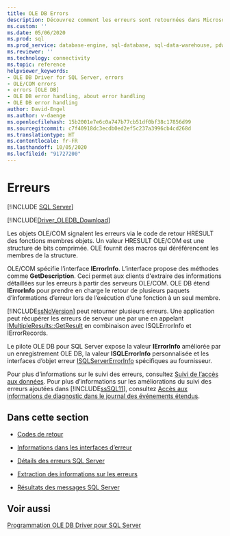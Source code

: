 ```yaml
---
title: OLE DB Errors
description: Découvrez comment les erreurs sont retournées dans Microsoft OLE DB Driver pour SQL Server et comment obtenir des informations à leur sujet.
ms.custom: ''
ms.date: 05/06/2020
ms.prod: sql
ms.prod_service: database-engine, sql-database, sql-data-warehouse, pdw
ms.reviewer: ''
ms.technology: connectivity
ms.topic: reference
helpviewer_keywords:
- OLE DB Driver for SQL Server, errors
- OLE/COM errors
- errors [OLE DB]
- OLE DB error handling, about error handling
- OLE DB error handling
author: David-Engel
ms.author: v-daenge
ms.openlocfilehash: 15b2001e7e6c0a747b77cb51df0bf38c17856d99
ms.sourcegitcommit: c7f40918dc3ecdb0ed2ef5c237a3996cb4cd268d
ms.translationtype: HT
ms.contentlocale: fr-FR
ms.lasthandoff: 10/05/2020
ms.locfileid: "91727200"
---
```

# <a name="errors"></a>Erreurs
[!INCLUDE [SQL Server](../../../includes/applies-to-version/sql-asdb-asdbmi-asa-pdw.md)]

[!INCLUDE[Driver_OLEDB_Download](../../../includes/driver_oledb_download.md)]

  Les objets OLE/COM signalent les erreurs via le code de retour HRESULT des fonctions membres objets. Un valeur HRESULT OLE/COM est une structure de bits comprimée. OLE fournit des macros qui déréférencent les membres de la structure.  
  
 OLE/COM spécifie l’interface **IErrorInfo**. L’interface propose des méthodes comme **GetDescription**. Ceci permet aux clients d'extraire des informations détaillées sur les erreurs à partir des serveurs OLE/COM. OLE DB étend **IErrorInfo** pour prendre en charge le retour de plusieurs paquets d’informations d’erreur lors de l’exécution d’une fonction à un seul membre.  
  
 [!INCLUDE[ssNoVersion](../../../includes/ssnoversion-md.md)] peut retourner plusieurs erreurs. Une application peut récupérer les erreurs de serveur une par une en appelant [IMultipleResults::GetResult](/previous-versions/windows/desktop/ms721289(v=vs.85)) en combinaison avec ISQLErrorInfo et IErrorRecords.  
  
 Le pilote OLE DB pour SQL Server expose la valeur **IErrorInfo** améliorée par un enregistrement OLE DB, la valeur **ISQLErrorInfo** personnalisée et les interfaces d’objet erreur [ISQLServerErrorInfo](../ole-db-interfaces/isqlservererrorinfo-geterrorinfo-ole-db.md?view=sql-server-ver15) spécifiques au fournisseur.  
  
 Pour plus d’informations sur le suivi des erreurs, consultez [Suivi de l’accès aux données](/previous-versions/sql/sql-server-2008/cc765421(v=sql.100)). Pour plus d’informations sur les améliorations du suivi des erreurs ajoutées dans [!INCLUDE[ssSQL11](../../../includes/sssql11-md.md)], consultez [Accès aux informations de diagnostic dans le journal des événements étendus](../../oledb/features/accessing-diagnostic-information-in-the-extended-events-log.md).  
  
## <a name="in-this-section"></a>Dans cette section  
  
-   [Codes de retour](../../oledb/ole-db-errors/return-codes.md)  
  
-   [Informations dans les interfaces d’erreur](../../oledb/ole-db-errors/information-in-error-interfaces.md)  
  
-   [Détails des erreurs SQL Server](../../oledb/ole-db-errors/sql-server-error-detail.md)  
  
-   [Extraction des informations sur les erreurs](../../oledb/ole-db-errors/retrieving-error-information.md)  
  
-   [Résultats des messages SQL Server](../../oledb/ole-db-errors/sql-server-message-results.md)  
  
## <a name="see-also"></a>Voir aussi  
 [Programmation OLE DB Driver pour SQL Server](../../oledb/ole-db/oledb-driver-for-sql-server-programming.md)  
  
